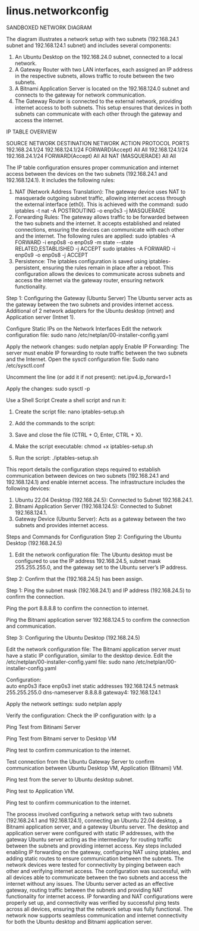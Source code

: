# linus.networkconfig

SANDBOXED NETWORK DIAGRAM










The diagram illustrates a network setup with two subnets (192.168.24.1 subnet and 192.168.124.1 subnet) and includes several components:
1.	An Ubuntu Desktop on the 192.168.24.0 subnet, connected to a local network.
2.	A Gateway Router with two LAN interfaces, each assigned an IP address in the respective subnets, allows traffic to route between the two subnets.
3.	A Bitnami Application Server is located on the 192.168.124.0 subnet and connects to the gateway for network communication.
4.	The Gateway Router is connected to the external network, providing internet access to both subnets.
This setup ensures that devices in both subnets can communicate with each other through the gateway and access the internet.




IP TABLE OVERVIEW

SOURCE NETWORK	DESTINATION NETWORK	ACTION	PROTOCOL	PORTS
192.168.24.1/24	192.168.124.1/24	FORWARD(Accept)	All	All
192.168.124.1/24	192.168.24.1/24	FORWARD(Accept)	All	All
		NAT (MASQUERADE)	All	All
				

The IP table configuration ensures proper communication and internet access between the devices on the two subnets (192.168.24.1 and 192.168.124.1). It includes the following rules:
1.	NAT (Network Address Translation): The gateway device uses NAT to masquerade outgoing subnet traffic, allowing internet access through the external interface (eth0). This is achieved with the command:
sudo iptables -t nat -A POSTROUTING -o enp0s3 -j MASQUERADE
2.	Forwarding Rules: The gateway allows traffic to be forwarded between the two subnets and the internet. It accepts established and related connections, ensuring the devices can communicate with each other and the internet. The following rules are applied:
sudo iptables -A FORWARD -i enp0s8 -o enp0s9 -m state --state RELATED,ESTABLISHED -j ACCEPT
sudo iptables -A FORWARD -i enp0s9 -o enp0s8 -j ACCEPT
3.	Persistence: The iptables configuration is saved using iptables-persistent, ensuring the rules remain in place after a reboot.
This configuration allows the devices to communicate across subnets and access the internet via the gateway router, ensuring network functionality.


Step 1: Configuring the Gateway (Ubuntu Server)
The Ubuntu server acts as the gateway between the two subnets and provides internet access.
Additional of 2 network adapters for the Ubuntu desktop (intnet) and Application server (Intnet 1).
  
 

 
Configure Static IPs on the Network Interfaces
Edit the network configuration file: sudo nano /etc/netplan/00-installer-config.yaml
 
Apply the network changes:
sudo netplan apply 
Enable IP Forwarding: The server must enable IP forwarding to route traffic between the two subnets and the Internet.
Open the sysctl configuration file:
Sudo nano /etc/sysctl.conf
 
Uncomment the line (or add it if not present):
net.ipv4.ip_forward=1
 
Apply the changes:
sudo sysctl -p

Use a Shell Script
Create a shell script and run it:
1.	Create the script file:
nano iptables-setup.sh
2.	Add the commands to the script:
 
3.	Save and close the file (CTRL + O, Enter, CTRL + X).
4.	Make the script executable:
chmod +x iptables-setup.sh
5.	Run the script:
./iptables-setup.sh
 

This report details the configuration steps required to establish communication between devices on two subnets (192.168.24.1 and 192.168.124.1) and enable internet access. The infrastructure includes the following devices:
1.	Ubuntu 22.04 Desktop (192.168.24.5): Connected to Subnet 192.168.24.1.
2.	Bitnami Application Server (192.168.124.5): Connected to Subnet 192.168.124.1.
3.	Gateway Device (Ubuntu Server): Acts as a gateway between the two subnets and provides internet access.

Steps and Commands for Configuration
Step 2: Configuring the Ubuntu Desktop (192.168.24.5)
1.	Edit the network configuration file: The Ubuntu desktop must be configured to use the IP address 192.168.24.5, subnet mask 255.255.255.0, and the gateway set to the Ubuntu server’s IP address.
 
 

Step 2: Confirm that the (192.168.24.5) has been assign.
 

Step 1: Ping the subnet mask (192.168.24.1) and IP address (192.168.24.5) to confirm the connection.

 

Ping the port 8.8.8.8 to confirm the connection to internet.

 
Ping the Bitnami application server 192.168.124.5 to confirm the connection and communication.
 


















Step 3: Configuring the Ubuntu Desktop (192.168.24.5)
 













Edit the network configuration file: The Bitnami application server must have a static IP configuration, similar to the desktop device.
Edit the /etc/netplan/00-installer-config.yaml file:
sudo nano /etc/netplan/00-installer-config.yaml

Configuration:    
auto enp0s3
iface enp0s3 inet static
addresses 192.168.124.5
netmask 255.255.255.0
dns-nameserver 8.8.8.8
gateway4: 192.168.124.1

Apply the network settings:
sudo netplan apply
        
          
  




Verify the configuration: Check the IP configuration with:
Ip a

 
Ping Test from Bitinami Server
 
Ping Test from Bitnami server to Desktop VM
 
Ping test to confirm communication to the internet.
 
Test connection from the Ubuntu Gateway Server to confirm communication between Ubuntu Desktop VM, Application (Bitnami) VM.
 

Ping test from the server to Ubuntu desktop subnet.
 







Ping test to Application VM.
 

Ping test to confirm communication to the internet.


 




The process involved configuring a network setup with two subnets (192.168.24.1 and 192.168.124.1), connecting an Ubuntu 22.04 desktop, a Bitnami application server, and a gateway Ubuntu server. The desktop and application server were configured with static IP addresses, with the gateway Ubuntu server acting as the intermediary for routing traffic between the subnets and providing internet access. Key steps included enabling IP forwarding on the gateway, configuring NAT using iptables, and adding static routes to ensure communication between the subnets. The network devices were tested for connectivity by pinging between each other and verifying internet access.
The configuration was successful, with all devices able to communicate between the two subnets and access the internet without any issues. The Ubuntu server acted as an effective gateway, routing traffic between the subnets and providing NAT functionality for internet access. IP forwarding and NAT configurations were properly set up, and connectivity was verified by successful ping tests across all devices, ensuring that the network setup was fully functional. The network now supports seamless communication and internet connectivity for both the Ubuntu desktop and Bitnami application server.
